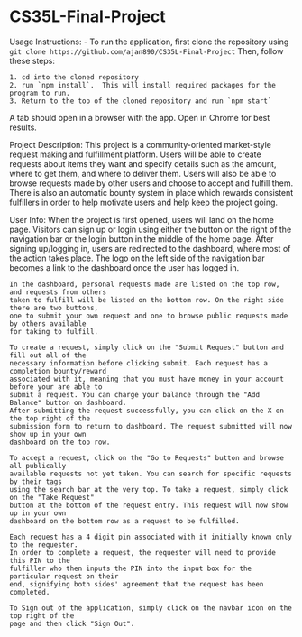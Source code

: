 # CS35L-Final-Project

Usage Instructions:
    - To run the application, first clone the repository using `git clone https://github.com/ajan890/CS35L-Final-Project` Then, follow these steps:  

    1. cd into the cloned repository  
    2. run `npm install`.  This will install required packages for the program to run.  
    3. Return to the top of the cloned repository and run `npm start`  

A tab should open in a browser with the app.  Open in Chrome for best results.

Project Description:
    This project is a community-oriented market-style request making and fulfillment platform.
    Users will be able to create requests about items they want and specify details such as 
    the amount, where to get them, and where to deliver them. Users will also be able to
    browse requests made by other users and choose to accept and fulfill them. There is also
    an automatic bounty system in place which rewards consistent fulfillers in order to help
    motivate users and help keep the project going.

User Info:
    When the project is first opened, users will land on the home page. Visitors can sign up 
    or login using either the button on the right of the navigation bar or the login button
    in the middle of the home page. After signing up/logging in, users are redirected to the
    dashboard, where most of the action takes place. The logo on the left side of the navigation
    bar becomes a link to the dashboard once the user has logged in.

    In the dashboard, personal requests made are listed on the top row, and requests from others
    taken to fulfill will be listed on the bottom row. On the right side there are two buttons,
    one to submit your own request and one to browse public requests made by others available
    for taking to fulfill. 

    To create a request, simply click on the "Submit Request" button and fill out all of the 
    necessary information before clicking submit. Each request has a completion bounty/reward 
    associated with it, meaning that you must have money in your account before your are able to
    submit a request. You can charge your balance through the "Add Balance" button on dashboard.
    After submitting the request successfully, you can click on the X on the top right of the 
    submission form to return to dashboard. The request submitted will now show up in your own
    dashboard on the top row.

    To accept a request, click on the "Go to Requests" button and browse all publically
    available requests not yet taken. You can search for specific requests by their tags 
    using the search bar at the very top. To take a request, simply click on the "Take Request"
    button at the bottom of the request entry. This request will now show up in your own
    dashboard on the bottom row as a request to be fulfilled.

    Each request has a 4 digit pin associated with it initially known only to the requester.
    In order to complete a request, the requester will need to provide this PIN to the
    fulfiller who then inputs the PIN into the input box for the particular request on their
    end, signifying both sides' agreement that the request has been completed.

    To Sign out of the application, simply click on the navbar icon on the top right of the
    page and then click "Sign Out".